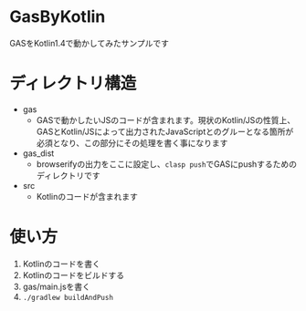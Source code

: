 # GasByKotlin

GASをKotlin1.4で動かしてみたサンプルです

# ディレクトリ構造
- gas
  - GASで動かしたいJSのコードが含まれます。現状のKotlin/JSの性質上、GASとKotlin/JSによって出力されたJavaScriptとのグルーとなる箇所が必須となり、この部分にその処理を書く事になります
- gas_dist
  - browserifyの出力をここに設定し、`clasp push`でGASにpushするためのディレクトリです
- src
  - Kotlinのコードが含まれます
  
# 使い方
1. Kotlinのコードを書く
2. Kotlinのコードをビルドする
3. gas/main.jsを書く
4. `./gradlew buildAndPush`